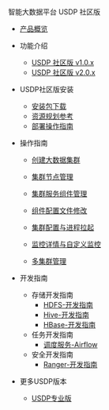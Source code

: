 <div class="sidebar_title icon_"> 智能大数据平台 USDP 社区版</div>   

* [产品概览](/usdp_community/README)
* 功能介绍
   * [USDP 社区版 v1.0.x](usdp_community/1.0.x/release_notes)
   * [USDP 社区版 v2.0.x](usdp_community/2.0.x/release_notes)
* USDP社区版安装
   * [安装包下载](usdp_community/plan&create/download)
   * [资源规划参考](usdp_community/plan&create/deploy_plan)
   * [部署操作指南](usdp_community/plan&create/install)
* 操作指南
   * [创建大数据集群](usdp_community/webconsole/cluster_create)

   * [集群节点管理](usdp_community/webconsole/node)

   * [集群服务组件管理](usdp_community/webconsole/services)

   * [组件配置文件修改](usdp_community/webconsole/configration)

   * [集群配置与进程拉起](usdp_community/webconsole/cluster_service)

   * [监控详情与自定义监控](usdp_community/webconsole/monitor)

   * [多集群管理](usdp_community/webconsole/cluster_manager)

* 开发指南
   * 存储开发指南
     * [HDFS-开发指南](usdp_community/developer/hdfs)
     * [Hive-开发指南](usdp_community/developer/hive)
     * [HBase-开发指南](usdp_community/developer/hbase)
   * 任务开发指南
     * [调度服务-Airflow](usdp_community/schedule/airflow)
   * 安全开发指南
     * [Ranger-开发指南](usdp_community/developer/ranger)
* 更多USDP版本
   * [USDP专业版](/usdpdc/README)

